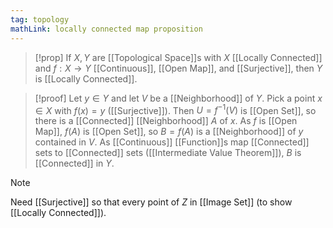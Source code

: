 ```yaml
---
tag: topology
mathLink: locally connected map proposition
---
```

>[!prop]
>If $X,Y$ are [[Topological Space]]s with $X$ [[Locally Connected]] and $f:X \rightarrow Y$ [[Continuous]], [[Open Map]], and [[Surjective]], then $Y$ is [[Locally Connected]].

>[!proof]
Let $y\in Y$ and let $V$ be a [[Neighborhood]] of $Y$. Pick a point $x\in X$ with $f(x)=y$ ([[Surjective]]). Then $U=f^{-1}(V)$ is [[Open Set]], so there is a [[Connected]] [[Neighborhood]] $A$ of $x$. As $f$ is [[Open Map]], $f(A)$ is [[Open Set]], so $B=f(A)$ is a [[Neighborhood]] of $y$ contained in $V$. As [[Continuous]] [[Function]]s map [[Connected]] sets to [[Connected]] sets ([[Intermediate Value Theorem]]), $B$ is [[Connected]] in $Y$.

>[!note]
>Need [[Surjective]] so that every point of $Z$ in [[Image Set]] (to show [[Locally Connected]]).
